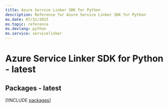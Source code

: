 ```yaml
---
title: Azure Service Linker SDK for Python
description: Reference for Azure Service Linker SDK for Python
ms.date: 07/31/2025
ms.topic: reference
ms.devlang: python
ms.service: servicelinker
---
```

# Azure Service Linker SDK for Python - latest
## Packages - latest
[!INCLUDE [packages](service-linker-index.md)]